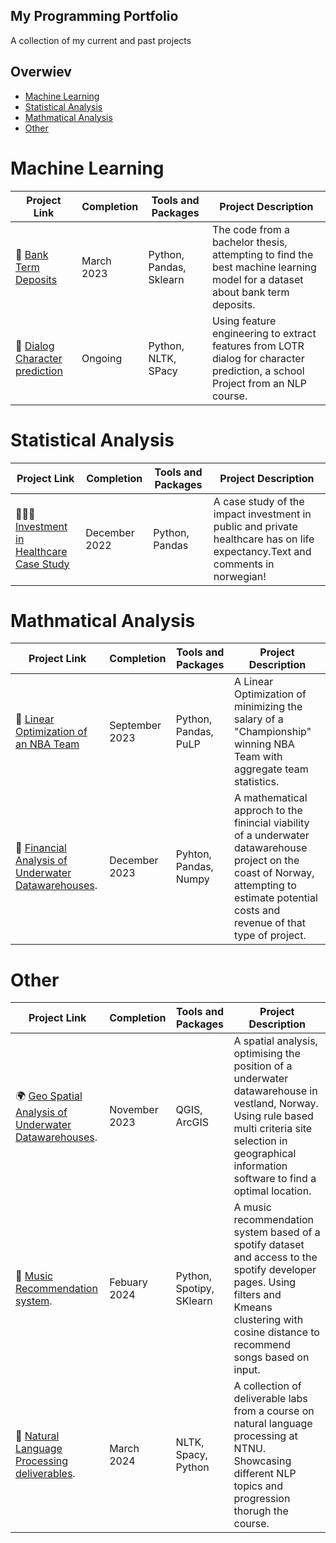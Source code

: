 ## My Programming Portfolio
A collection of my current and past projects

## Overwiev
- [Machine Learning](#Machine-Learning)
- [Statistical Analysis](#Statistical-Analysis)
- [Mathmatical Analysis](#Mathmatical-Analysis)
- [Other](#Other)


# Machine Learning
| Project Link | Completion | Tools and Packages | Project Description | 
|---|---|---|---|
|🏦 [Bank Term Deposits](https://github.com/MarcusHjertaas/Macine-Learning/blob/main/Bachelor%20code%20full.ipynb) | March 2023 |Python, Pandas, Sklearn | The code from a bachelor thesis, attempting to find the best machine learning model for a dataset about bank term deposits. |
| 🏹 [Dialog Character prediction](https://github.com/MarcusHjertaas/Macine-Learning/tree/main/tdt4310_code_deliverable) | Ongoing | Python, NLTK, SPacy | Using feature engineering to extract features from LOTR dialog for character prediction, a school Project from an NLP course. |



# Statistical Analysis
| Project Link | Completion | Tools and Packages | Project Description | 
|---|---|---|---|
|👩🏻‍⚕️ [Investment in Healthcare Case Study](https://github.com/MarcusHjertaas/Statistical-Analysis/blob/main/Anvendt%20Eksamen.ipynb) | December 2022 |Python, Pandas| A case study of the impact investment in public and private healthcare has on life expectancy.Text and comments in norwegian!|



# Mathmatical Analysis
| Project Link | Completion | Tools and Packages | Project Description | 
|---|---|---|---|
| 🏀 [Linear Optimization of an NBA Team](https://github.com/MarcusHjertaas/Mathmatical-Analysis/blob/main/NBA%20Team%20Optimization.ipynb) | September 2023 |Python, Pandas, PuLP| A Linear Optimization of minimizing the salary of a "Championship" winning NBA Team with aggregate team statistics. |
|  :money_with_wings: [Financial Analysis of Underwater Datawarehouses](https://github.com/MarcusHjertaas/Mathmatical-Analysis/blob/main/AppliedMathematics%20(2).pdf). | December 2023 | Pyhton, Pandas, Numpy | A mathematical approch to the finincial viability of a underwater datawarehouse project on the coast of Norway, attempting to estimate potential costs and revenue of that type of project. |

# Other
| Project Link | Completion | Tools and Packages | Project Description | 
|---|---|---|---|
| :earth_africa: [Geo Spatial Analysis of Underwater Datawarehouses](https://github.com/MarcusHjertaas/Other-projects/blob/main/reportAppliedDataScience.pdf). | November 2023 | QGIS, ArcGIS | A spatial analysis, optimising the position of a underwater datawarehouse in vestland, Norway. Using rule based multi criteria site selection in geographical information software to find a optimal location. |
| :musical_score: [Music Recommendation system](https://github.com/MarcusHjertaas/Other-projects/blob/main/music%20recommendation%20system_git.ipynb). | Febuary 2024 | Python, Spotipy, SKlearn | A music recommendation system based of a spotify dataset and access to the spotify developer pages. Using filters and Kmeans clustering with cosine distance to recommend songs based on input. |
| :page_facing_up: [Natural Language Processing deliverables](https://github.com/MarcusHjertaas/Other-projects/tree/main/Labber). | March 2024 | NLTK, Spacy, Python | A collection of deliverable labs from a course on natural language processing at NTNU. Showcasing different NLP topics and progression thorugh the course. |
